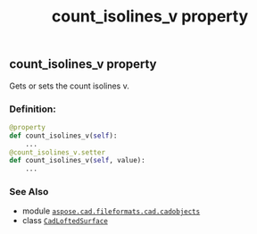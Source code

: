 ﻿---
title: count_isolines_v property
second_title: Aspose.CAD for Python via .NET API References
description: 
type: docs
weight: 220
url: /python-net/aspose.cad.fileformats.cad.cadobjects/cadloftedsurface/count_isolines_v/
is_root: false
---

## count_isolines_v property


Gets or sets the count isolines v.
### Definition:
```python
@property
def count_isolines_v(self):
    ...
@count_isolines_v.setter
def count_isolines_v(self, value):
    ...
```

### See Also
* module [`aspose.cad.fileformats.cad.cadobjects`](../../)
* class [`CadLoftedSurface`](/cad/python-net/aspose.cad.fileformats.cad.cadobjects/cadloftedsurface)
